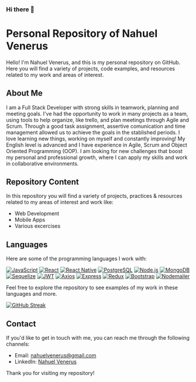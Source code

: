 ### Hi there 👋

# Personal Repository of Nahuel Venerus

Hello! I'm Nahuel Venerus, and this is my personal repository on GitHub. Here you will find a variety of projects, code examples, and resources related to my work and areas of interest.

## About Me

I am a Full Stack Developer with strong skills in teamwork, planning and meeting goals. I've had the opportunity to work in many projects as a team, using tools to help organize, like trello, and plan meetings through Agile and Scrum. Through a good task assignment, assertive comunication and time management allowed us to achieve the goals in the stablished periods.
I love learning new things, working on myself and constantly improving!
My English level is advanced and I have experience in Agile, Scrum and Object Oriented Programming (OOP).
I am looking for new challenges that boost my personal and professional growth, where I can apply my skills and work in collaborative environments.

## Repository Content
In this repository you will find a variety of projects, practices & resources related to my areas of interest and work like:

  - Web Development
  - Mobile Apps
  - Various excercises

## Languages

Here are some of the programming languages I work with:

[![JavaScript](https://img.shields.io/badge/-JavaScript-yellow?style=flat-square&logo=javascript&logoColor=white)](https://developer.mozilla.org/en-US/docs/Web/JavaScript)
[![React](https://img.shields.io/badge/-React-blue?style=flat-square&logo=react&logoColor=white)](https://reactjs.org/)
[![React Native](https://img.shields.io/badge/-React_Native-blue?style=flat-square&logo=react&logoColor=white)](https://reactnative.dev/)
[![PostgreSQL](https://img.shields.io/badge/-PostgreSQL-blue?style=flat-square&logo=postgresql&logoColor=white)](https://www.postgresql.org/)
[![Node.js](https://img.shields.io/badge/-Node.js-green?style=flat-square&logo=node.js&logoColor=white)](https://nodejs.org/)
[![MongoDB](https://img.shields.io/badge/-MongoDB-green?style=flat-square&logo=mongodb&logoColor=white)](https://www.mongodb.com/)
[![Sequelize](https://img.shields.io/badge/-Sequelize-orange?style=flat-square&logo=sequelize&logoColor=white)](https://sequelize.org/)
[![JWT](https://img.shields.io/badge/-JWT-orange?style=flat-square&logo=json-web-tokens&logoColor=white)](https://jwt.io/)
[![Axios](https://img.shields.io/badge/-Axios-yellow?style=flat-square&logo=axios&logoColor=white)](https://axios-http.com/)
[![Express](https://img.shields.io/badge/-Express-black?style=flat-square&logo=express&logoColor=white)](https://expressjs.com/)
[![Redux](https://img.shields.io/badge/-Redux-purple?style=flat-square&logo=redux&logoColor=white)](https://redux.js.org/)
[![Bootstrap](https://img.shields.io/badge/-Bootstrap-purple?style=flat-square&logo=bootstrap&logoColor=white)](https://getbootstrap.com/)
[![Nodemailer](https://img.shields.io/badge/-Nodemailer-red?style=flat-square&logo=nodemailer&logoColor=white)](https://nodemailer.com/)

Feel free to explore the repository to see examples of my work in these languages and more.

[![GitHub Streak](https://github-readme-streak-stats.herokuapp.com?user=NahuelVenerus&theme=dark&border_radius=5)](https://git.io/streak-stats)

## Contact

If you'd like to get in touch with me, you can reach me through the following channels:

- Email: [nahuelvenerus@gmail.com](mailto:nahuelvenerus@gmail.com)
- LinkedIn: [Nahuel Venerus](https://www.linkedin.com/in/nahuel-venerus/)

Thank you for visiting my repository!
